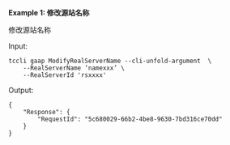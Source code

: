 **Example 1: 修改源站名称**

修改源站名称

Input: 

```
tccli gaap ModifyRealServerName --cli-unfold-argument  \
    --RealServerName ‘namexxx’ \
    --RealServerId 'rsxxxx'
```

Output: 
```
{
    "Response": {
        "RequestId": "5c680029-66b2-4be8-9630-7bd316ce70dd"
    }
}
```

